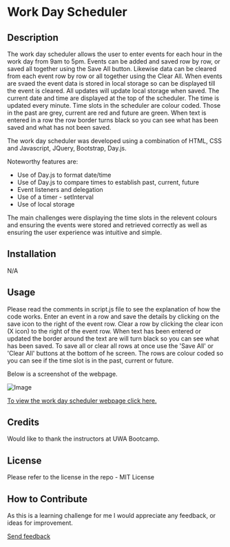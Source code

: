 # Work Day Scheduler

## Description
The work day scheduler allows the user to enter events for each hour in the work day from 9am to 5pm. Events can be added and saved row by row, or saved all together using the Save All button. Likewise data can be cleared from each event row by row or all together using the Clear All. When events are svaed the event data is stored in local storage so can be displayed till the event is cleared. All updates will update local storage when saved. The current date and time are displayed at the top of the scheduler. The time is updated every minute. Time slots in the scheduler are colour coded. Those in the past are grey, current are red and future are green. When text is entered in a row the row border turns black so you can see what has been saved and what has not been saved.

The work day scheduler was developed using a combination of HTML, CSS and Javascript, JQuery, Bootstrap, Day.js.

Noteworthy features are:
* Use of Day.js to format date/time
* Use of Day.js to compare times to establish past, current, future
* Event listeners and delegation
* Use of a timer - setInterval
* Use of local storage

The main challenges were displaying the time slots in the relevent colours and ensuring the events were stored and retrieved correctly as well as ensuring the user experience was intuitive and simple.

## Installation

N/A

## Usage

Please read the comments in script.js file to see the explanation of how the code works. Enter an event in a row and save the details by clicking on the save icon to the right of the event row. Clear a row by clicking the clear icon (X icon) to the right of the event row. When text has been entered or updated the border around the text are will turn black so you can see what has been saved. To save all or clear all rows at once use the 'Save All' or 'Clear All' buttons at the bottom of he screen. The rows are colour coded so you can see if the time slot is in the past, current or future.

Below is a screenshot of the webpage. 

![Image](./assets/images/work-day-scheduler.jpg?raw=true "Screenshot")



[To view the work day scheduler webpage click here.](https://helenelee.github.io/workday-scheduler/)


## Credits

Would like to thank the instructors at UWA Bootcamp. 

## License

Please refer to the license in the repo - MIT License

## How to Contribute

As this is a learning challenge for me I would appreciate any feedback, or ideas for improvement.

[Send feedback](mailto:helenelee3@outlook.com)

